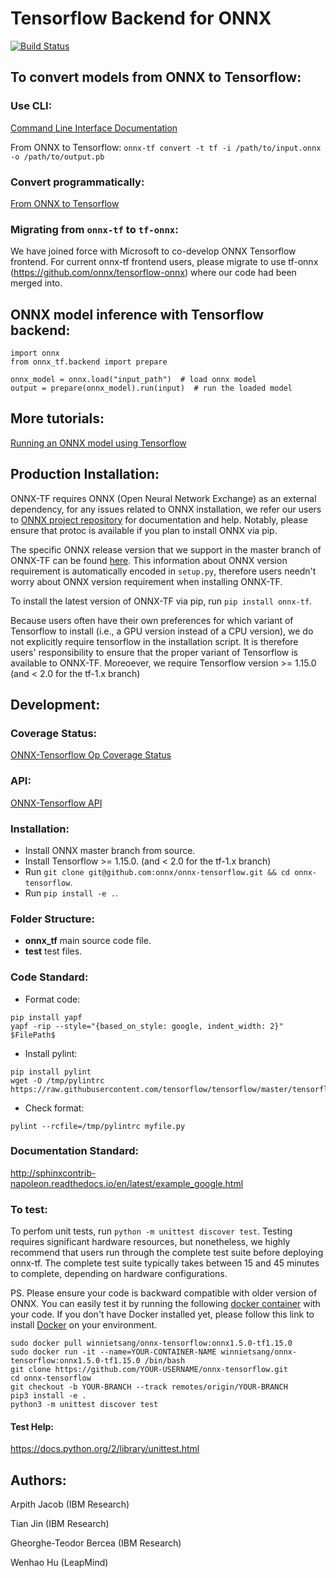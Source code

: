 # Tensorflow Backend for ONNX
[![Build Status](https://travis-ci.org/onnx/onnx-tensorflow.svg?branch=master)](https://travis-ci.org/onnx/onnx-tensorflow)

## To convert models from ONNX to Tensorflow:

### Use CLI:

[Command Line Interface Documentation](https://github.com/onnx/onnx-tensorflow/blob/master/doc/CLI.md)

From ONNX to Tensorflow: `onnx-tf convert -t tf -i /path/to/input.onnx -o /path/to/output.pb`

### Convert programmatically:

[From ONNX to Tensorflow](https://github.com/onnx/onnx-tensorflow/blob/master/example/onnx_to_tf.py)

### Migrating from `onnx-tf` to `tf-onnx`:
We have joined force with Microsoft to co-develop ONNX Tensorflow frontend.
For current onnx-tf frontend users, please migrate to use tf-onnx (https://github.com/onnx/tensorflow-onnx) where our code had been merged into.

## ONNX model inference with Tensorflow backend:
```
import onnx
from onnx_tf.backend import prepare

onnx_model = onnx.load("input_path")  # load onnx model
output = prepare(onnx_model).run(input)  # run the loaded model
```

## More tutorials:
[Running an ONNX model using Tensorflow](https://github.com/onnx/tutorials/blob/master/tutorials/OnnxTensorflowImport.ipynb)

## Production Installation:
ONNX-TF requires ONNX (Open Neural Network Exchange) as an external dependency, for any issues related to ONNX installation, we refer our users to [ONNX project repository](https://github.com/onnx/onnx) for documentation and help. Notably, please ensure that protoc is available if you plan to install ONNX via pip.

The specific ONNX release version that we support in the master branch of ONNX-TF can be found [here](https://github.com/onnx/onnx-tensorflow/blob/master/ONNX_VERSION_NUMBER). This information about ONNX version requirement is automatically encoded in `setup.py`, therefore users needn't worry about ONNX version requirement when installing ONNX-TF.

To install the latest version of ONNX-TF via pip, run `pip install onnx-tf`.

Because users often have their own preferences for which variant of Tensorflow to install (i.e., a GPU version instead of a CPU version), we do not explicitly require tensorflow in the installation script. It is therefore users' responsibility to ensure that the proper variant of Tensorflow is available to ONNX-TF. Moreoever, we require Tensorflow version >= 1.15.0 (and < 2.0 for the tf-1.x branch)

## Development:

### Coverage Status:
[ONNX-Tensorflow Op Coverage Status](https://github.com/onnx/onnx-tensorflow/blob/master/doc/support_status.md)

### API:
[ONNX-Tensorflow API](https://github.com/onnx/onnx-tensorflow/blob/master/doc/API.md)

### Installation:
- Install ONNX master branch from source.
- Install Tensorflow >= 1.15.0. (and < 2.0 for the tf-1.x branch)
- Run `git clone git@github.com:onnx/onnx-tensorflow.git && cd onnx-tensorflow`.
- Run `pip install -e .`.

### Folder Structure:
- __onnx_tf__ main source code file.
- __test__ test files.

### Code Standard:
- Format code:
```
pip install yapf
yapf -rip --style="{based_on_style: google, indent_width: 2}" $FilePath$
```
- Install pylint:
```
pip install pylint
wget -O /tmp/pylintrc https://raw.githubusercontent.com/tensorflow/tensorflow/master/tensorflow/tools/ci_build/pylintrc
```
- Check format:
```
pylint --rcfile=/tmp/pylintrc myfile.py
```

### Documentation Standard:
http://sphinxcontrib-napoleon.readthedocs.io/en/latest/example_google.html

### To test:
To perfom unit tests, run `python -m unittest discover test`.
Testing requires significant hardware resources, but nonetheless, we highly recommend that users run through the complete test suite before deploying onnx-tf. The complete test suite typically takes between 15 and 45 minutes to complete, depending on hardware configurations.

PS. Please ensure your code is backward compatible with older version of ONNX. You can easily test it by running the following [docker container](https://hub.docker.com/r/winnietsang/onnx-tensorflow) with your code. If you don't have Docker installed yet, please follow this link to install [Docker](https://docs.docker.com/install/) on your environment.
```
sudo docker pull winnietsang/onnx-tensorflow:onnx1.5.0-tf1.15.0
sudo docker run -it --name=YOUR-CONTAINER-NAME winnietsang/onnx-tensorflow:onnx1.5.0-tf1.15.0 /bin/bash
git clone https://github.com/YOUR-USERNAME/onnx-tensorflow.git
cd onnx-tensorflow
git checkout -b YOUR-BRANCH --track remotes/origin/YOUR-BRANCH
pip3 install -e .
python3 -m unittest discover test
```

#### Test Help:
https://docs.python.org/2/library/unittest.html

## Authors:
Arpith Jacob (IBM Research)

Tian Jin (IBM Research)

Gheorghe-Teodor Bercea (IBM Research)

Wenhao Hu (LeapMind)
